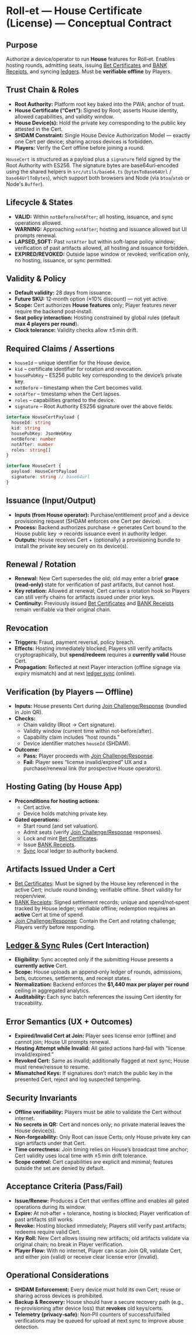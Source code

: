 # Roll‑et — House Certificate (License) — Conceptual Contract

## Purpose

Authorize a device/operator to run **House** features for Roll‑et. Enables hosting rounds, admitting seats, issuing [Bet Certificates](./bet_certificate_contract.md) and [BANK Receipts](./bank_receipt_contract.md), and syncing [ledgers](./ledger_sync_contract.md). Must be **verifiable offline** by Players.

## Trust Chain & Roles

- **Root Authority:** Platform root key baked into the PWA; anchor of trust.
- **House Certificate (“Cert”):** Signed by Root; asserts House identity, allowed capabilities, and validity window.
- **House Device(s):** Hold the private key corresponding to the public key attested in the Cert.
- **SHDAM Constraint:** Single House Device Authorization Model — exactly one Cert per device; sharing across devices is forbidden.
- **Players:** Verify the Cert offline before joining a round.

`HouseCert` is structured as a payload plus a `signature` field signed by the Root Authority with ES256. The signature bytes are base64url‑encoded using the shared helpers in `src/utils/base64.ts` (`bytesToBase64Url` / `base64UrlToBytes`), which support both browsers and Node (via `btoa`/`atob` or Node's `Buffer`).

## Lifecycle & States

- **VALID:** Within `notBefore`/`notAfter`; all hosting, issuance, and sync operations allowed.
- **WARNING:** Approaching `notAfter`; hosting and issuance allowed but UI prompts renewal.
- **LAPSED_SOFT:** Past `notAfter` but within soft-lapse policy window; verification of past artifacts allowed, all hosting and issuance forbidden.
- **EXPIRED/REVOKED:** Outside lapse window or revoked; verification only, no hosting, issuance, or sync permitted.

## Validity & Policy

- **Default validity:** 28 days from issuance.
- **Future SKU:** 12‑month option (≈10% discount) — not yet active.
- **Scope:** Cert authorizes **House features** only; Player features never require the backend post‑install.
- **Seat policy interaction:** Hosting constrained by global rules (default **max 4 players per round**).
- **Clock tolerance:** Validity checks allow ±5 min drift.

## Required Claims / Assertions

- `houseId` – unique identifier for the House device.
- `kid` – certificate identifier for rotation and revocation.
- `housePubKey` – ES256 public key corresponding to the device’s private key.
- `notBefore` – timestamp when the Cert becomes valid.
- `notAfter` – timestamp when the Cert lapses.
- `roles` – capabilities granted to the device.
- `signature` – Root Authority ES256 signature over the above fields.

```ts
interface HouseCertPayload {
  houseId: string
  kid: string
  housePubKey: JsonWebKey
  notBefore: number
  notAfter: number
  roles: string[]
}

interface HouseCert {
  payload: HouseCertPayload
  signature: string // base64url
}
```

## Issuance (Input/Output)

- **Inputs (from House operator):** Purchase/entitlement proof and a device provisioning request (SHDAM enforces one Cert per device).
- **Process:** Backend authorizes purchase → generates Cert bound to the House public key → records issuance event in authority ledger.
- **Outputs:** House receives Cert + (optionally) a provisioning bundle to install the private key securely on its device(s).

## Renewal / Rotation

- **Renewal:** New Cert supersedes the old; old may enter a brief **grace (read‑only)** state for verification of past artifacts, but cannot host.
- **Key rotation:** Allowed at renewal; Cert carries a rotation hook so Players can still verify chains for artifacts issued under prior keys.
- **Continuity:** Previously issued [Bet Certificates](./bet_certificate_contract.md) and [BANK Receipts](./bank_receipt_contract.md) remain verifiable via their original chain.

## Revocation

- **Triggers:** Fraud, payment reversal, policy breach.
- **Effects:** Hosting immediately blocked; Players still verify artifacts cryptographically, but **spend/redeem** requires a **currently valid** House Cert.
- **Propagation:** Reflected at next Player interaction (offline signage via expiry mismatch) and at next [ledger sync](./ledger_sync_contract.md) (online).

## Verification (by Players — Offline)

- **Inputs:** House presents Cert during [Join Challenge/Response](./join_challenge_response_contract.md) (bundled in Join QR).
- **Checks:**
  - Chain validity (Root → Cert signature).
  - Validity window (current time within not‑before/after).
  - Capability claim includes “host rounds.”
  - Device identifier matches `houseId` (SHDAM).
- **Outcome:**
  - **Pass:** Player proceeds with [Join Challenge/Response](./join_challenge_response_contract.md).
  - **Fail:** Player sees “license invalid/expired” UX and a purchase/renewal link (for prospective House operators).

## Hosting Gating (by House App)

- **Preconditions for hosting actions:**
  - Cert active.
  - Device holds matching private key.
- **Gated operations:**
  - Start round (and set valuation).
  - Admit seats (verify [Join Challenge/Response](./join_challenge_response_contract.md) responses).
  - Lock and mint [Bet Certificates](./bet_certificate_contract.md).
  - Issue [BANK Receipts](./bank_receipt_contract.md).
  - [Sync](./ledger_sync_contract.md) local ledger to authority backend.

## Artifacts Issued Under a Cert

- [Bet Certificates](./bet_certificate_contract.md): Must be signed by the House key referenced in the active Cert; include round binding; verifiable offline. Short validity for reopen/view.
- [BANK Receipts](./bank_receipt_contract.md): Signed settlement records; unique and spend/not‑spent tracked by House ledger; verifiable offline; redemption requires an **active** Cert at time of spend.
- [Join Challenge/Response](./join_challenge_response_contract.md): Contain the Cert and rotating challenge; Players verify before responding.

## [Ledger & Sync](./ledger_sync_contract.md) Rules (Cert Interaction)

- **Eligibility:** Sync accepted only if the submitting House presents a **currently active** Cert.
- **Scope:** House uploads an append‑only ledger of rounds, admissions, bets, outcomes, settlements, and receipt states.
- **Normalization:** Backend enforces the **$1,440 max per player per round** ceiling in aggregated analytics.
- **Auditability:** Each sync batch references the issuing Cert identity for traceability.

## Error Semantics (UX + Outcomes)

- **Expired/Invalid Cert at Join:** Player sees license error (offline) and cannot join; House UI prompts renewal.
- **Hosting Attempt while Invalid:** All gated actions hard‑fail with “license invalid/expired.”
- **Revoked Cert:** Same as invalid; additionally flagged at next sync; House must renew/reissue to resume.
- **Mismatched Keys:** If signatures don’t match the public key in the presented Cert, reject and log suspected tampering.

## Security Invariants

- **Offline verifiability:** Players must be able to validate the Cert without internet.
- **No secrets in QR:** Cert and nonces only; no private material leaves the House device(s).
- **Non‑forgeability:** Only Root can issue Certs; only House private key can sign artifacts under that Cert.
- **Time correctness:** Join timing relies on House’s broadcast time anchor; Cert validity uses local time with ±5 min drift tolerance.
- **Scope control:** Cert capabilities are explicit and minimal; features outside the set are denied by default.

## Acceptance Criteria (Pass/Fail)

- **Issue/Renew:** Produces a Cert that verifies offline and enables all gated operations during its window.
- **Expire:** At not‑after + tolerance, hosting is blocked; Player verification of past artifacts still works.
- **Revoke:** Hosting blocked immediately; Players still verify past artifacts; redeems require valid Cert.
- **Key Roll:** New Cert allows issuing new artifacts; old artifacts validate via original chain; no break in Player verification.
- **Player Flow:** With no internet, Player can scan Join QR, validate Cert, and either join (valid) or receive clear license error (invalid).

## Operational Considerations

- **SHDAM Enforcement:** Every device must hold its own Cert; reuse or sharing across devices is prohibited.
- **Backup & Recovery:** House should have a secure recovery path (e.g., re‑provisioning after device loss) that **revokes** old keys/certs.
- **Telemetry (privacy‑safe):** Non‑PII counters of successful/failed verifications may be queued for upload at next sync to improve abuse detection.
